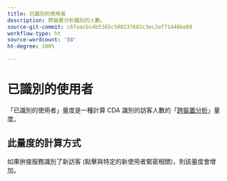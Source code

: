 ```yaml
---
title: 已識別的使用者
description: 跨裝置分析識別的人數。
source-git-commit: c6faacbc4b5365c500237682c3ec2ef71448be80
workflow-type: ht
source-wordcount: '58'
ht-degree: 100%

---
```


# 已識別的使用者

「已識別的使用者」量度是一種計算 CDA 識別的訪客人數的「[跨裝置分析](../cda/overview.md)」量度。

## 此量度的計算方式

如果拚接服務識別了新訪客 (點擊與特定的新使用者緊密相關)，則該量度會增加。
